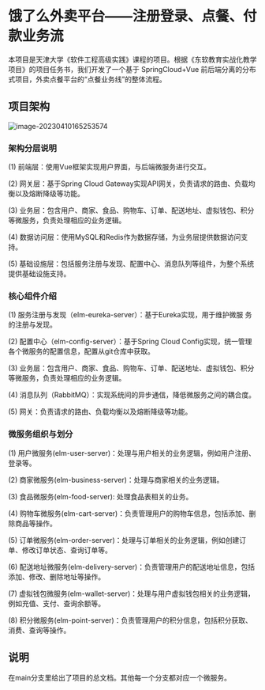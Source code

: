 # 饿了么外卖平台——注册登录、点餐、付款业务流

本项目是天津大学《软件工程高级实践》课程的项目。根据《东软教育实战化教学项目》的项目任务书，我们开发了一个基于 SpringCloud+Vue 前后端分离的分布式项目，外卖点餐平台的“点餐业务线”的整体流程。



## 项目架构

![image-20230410165253574](https://abdusalam-typora.oss-cn-beijing.aliyuncs.com/img-for-typora/image-20230410165253574.png)

### 架构分层说明

(1) 前端层：使用Vue框架实现用户界面，与后端微服务进行交互。

(2)  网关层：基于Spring Cloud Gateway实现API网关，负责请求的路由、负载均衡以及熔断降级等功能。

(3) 业务层：包含用户、商家、食品、购物车、订单、配送地址、虚拟钱包、积分等微服务，负责处理相应的业务逻辑。

(4) 数据访问层：使用MySQL和Redis作为数据存储，为业务层提供数据访问支持。

(5) 基础设施层：包括服务注册与发现、配置中心、消息队列等组件，为整个系统提供基础设施支持。

### 核心组件介绍

(1) 服务注册与发现（elm-eureka-server）：基于Eureka实现，用于维护微服 务的注册与发现。

(2) 配置中心（elm-config-server）：基于Spring Cloud Config实现，统一管理各个微服务的配置信息，配置从git仓库中获取。

(3) 业务层：包含用户、商家、食品、购物车、订单、配送地址、虚拟钱包、积分等微服务，负责处理相应的业务逻辑。

(4) 消息队列（RabbitMQ）：实现系统间的异步通信，降低微服务之间的耦合度。

(5) 网关：负责请求的路由、负载均衡以及熔断降级等功能。



### 微服务组织与划分

(1) 用户微服务(elm-user-server)：处理与用户相关的业务逻辑，例如用户注册、登录等。 

(2) 商家微服务(elm-business-server)：处理与商家相关的业务逻辑。

(3) 食品微服务(elm-food-server): 处理食品表相关的业务。 

(4) 购物车微服务(elm-cart-server)：负责管理用户的购物车信息，包括添加、删除商品等操作。 

(5) 订单微服务(elm-order-server)：处理与订单相关的业务逻辑，例如创建订单、修改订单状态、查询订单等。 

(6) 配送地址微服务(elm-delivery-server)：负责管理用户的配送地址信息，包括添加、修改、删除地址等操作。 

(7) 虚拟钱包微服务(elm-wallet-server)：处理与用户虚拟钱包相关的业务逻辑，例如充值、支付、查询余额等。

(8) 积分微服务(elm-point-server)：负责管理用户的积分信息，包括积分获取、消费、查询等操作。



## 说明

在main分支里给出了项目的总文档。其他每一个分支都对应一个微服务。
